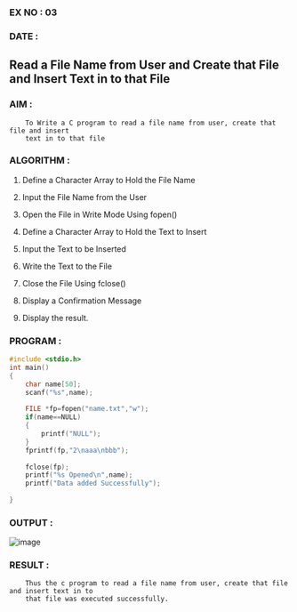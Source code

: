 ### EX NO : 03 
### DATE : 
## Read a File Name from User and Create that File and Insert Text in to that File

### AIM :
        To Write a C program to read a file name from user, create that file and insert 
        text in to that file
        
### ALGORITHM :

1. Define a Character Array to Hold the File Name

2. Input the File Name from the User

3. Open the File in Write Mode Using fopen()
   
4. Define a Character Array to Hold the Text to Insert
   
5. Input the Text to be Inserted
 
6. Write the Text to the File
 
7. Close the File Using fclose()
 
8. Display a Confirmation Message
 
9. Display the result.

### PROGRAM :
```C
#include <stdio.h>
int main()
{
    char name[50];
    scanf("%s",name);
    
    FILE *fp=fopen("name.txt","w");
    if(name==NULL)
    {
        printf("NULL");
    }
    fprintf(fp,"2\naaa\nbbb");
    
    fclose(fp);
    printf("%s Opened\n",name);
    printf("Data added Successfully");
        
}
```

### OUTPUT :
![image](https://github.com/user-attachments/assets/bb623b47-222a-4c18-b0f5-9b376e357a7c)


### RESULT :
        Thus the c program to read a file name from user, create that file and insert text in to 
        that file was executed successfully.
